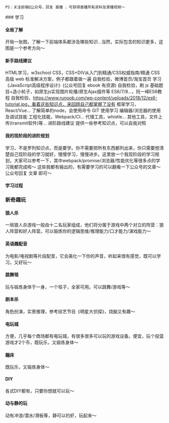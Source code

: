 
`PS：关注前端Q公众号，回复 直播 ，可获得直播所有资料及录播视频～`

​### 学习

#### 全局了解

开局一张图，了解一下前端体系都涉及哪些知识...当然，实际包含的知识更多，这图是一个参考方向～


#### 新手路线建议


HTML学习，w3school
CSS，CSS+DIV从入门到精通/CSS权威指南/精通 CSS 高级 web 标准解决方案，例子都跟着做一遍
自我检验，微博首页/淘宝首页
学习《JavaScript高级程序设计》(公众号回复 ebook 有资源)
自我检验，刷 js 基础题目+造小轮子，如原生js实现图片轮播/原生Ajax插件等
ES6/7/8...，阮一峰ES6教程
自我检验，https://www.runoob.com/wp-content/uploads/2018/12/es6-tutorial.jpg，看着这些知识点，来回顾自己都掌握了没有
框架学习，React/Vue…
了解简单的node，会使用命令
GIT 使用学习
编辑器/浏览器的使用及调试技能
工程化技能，Webpack/CI…
代理工具，whistle…
其他工具，文件上传(transmit软件)等…
进阶路线建议
提供一些参考知识点，可以自我对照


#### 我的现阶段的进阶规划
学习，不是罗列知识点，而是要学。你不需要把所有东西都列出来，你只需要想清楚自己现阶段的学习就好，慢慢学习，慢慢进步。这里放一个我现阶段的学习规划，大家可以参考一下，其中webpack/promise/浏览器/性能优化等很多点的学习我都完成啦～ 这些我都有输出的，有需要学习的可以翻看一下公众号的文章～
公众号回复 文章 即可～



#### 学习过程



### 新奇趣玩


#### 狼人杀

一局狼人杀游戏一般由十二名玩家组成，他们将分属于游戏中两个对立的阵营：狼人阵营和好人阵营。可以锻炼你的逻辑思维/推理能力/口才能力/演戏能力～


#### 英语趣配音
为电影/电视剧等片段配音，它会美化一下你的声音，听起来很有感觉，既可以学习，又好玩～


#### 跳舞毯
玩与锻炼身体于一身，一个毯子，全家可用。可以跳舞/游戏等～


#### 剧本杀
角色扮演，实景推理，参考综艺节目《明星大侦探》，烧脑又有趣～


#### 电玩城
方便，几乎每个商场都有电玩城，有很多很多可以玩的游戏设备。便宜，玩个投篮游戏才2个币，既玩乐，又锻炼身体～


#### 蹦床
既玩乐，又锻炼身体～


#### DIY
各式DIY都有，只要你想就可以玩～


#### 动与静的玩
动有冲浪/潜水/滑板等，静可以钓虾，玩起来～

